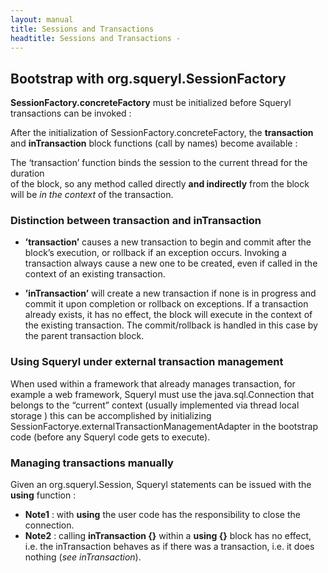 ```yaml
---
layout: manual
title: Sessions and Transactions
headtitle: Sessions and Transactions - 
---
```


Bootstrap with org.squeryl.SessionFactory
-----------------------------------------

**SessionFactory.concreteFactory** must be initialized before Squeryl
transactions can be invoked :

<script type="syntaxhighlighter" class="brush: scala">

\<!\[CDATA\[  
import org.squeryl.SessionFactory

Class.forName(“org.postgresql.Driver”);

SessionFactory.concreteFactory = Some(()=\>  
Session.create(  
java.sql.DriverManager.getConnection(“…”),  
new PostgreSqlAdapter))  
\]\]\>

</script>

After the initialization of SessionFactory.concreteFactory, the
**transaction** and **inTransaction** block functions (call by names)
become available :

<script type="syntaxhighlighter" class="brush: scala">

\<!\[CDATA\[  
import org.squeryl.PrimitiveTypeMode.\_

//Squeryl database interaction must occur in a transaction block :  
transaction {  
books.insert(new Author(1, “Michel”,“Folco”))  
val a = from(authors)(a=\> where(a.lastName === “Folco”) select(a))  
}

inTransaction {  
authors.where(a=\> a.lastName === “Pouchkine”)

//when in a transaction, the current session can be obtained with :  
val s = Session.currentSession  
}  
\]\]\>

</script>

The ‘transaction’ function binds the session to the current thread for
the duration  
of the block, so any method called directly **and indirectly** from the
block  
will be *in the context* of the transaction.

### Distinction between transaction and inTransaction

-   **’transaction’** causes a new transaction to begin and commit after
    the block’s execution, or rollback if an exception occurs. Invoking
    a transaction always cause a new one to be created, even if called
    in the context of an existing transaction.

<!-- -->

-   **’inTransaction’** will create a new transaction if none is in
    progress and commit it upon completion or rollback on exceptions. If
    a transaction already exists, it has no effect, the block will
    execute in the context of the existing transaction. The
    commit/rollback is handled in this case by the parent transaction
    block.

### Using Squeryl under external transaction management

When used within a framework that already manages transaction, for
example a web framework, Squeryl must use the java.sql.Connection that
belongs to the “current” context (usually implemented via thread local
storage ) this can be accomplished by initializing
SessionFactorye.externalTransactionManagementAdapter in the bootstrap
code (before any Squeryl code gets to execute).

<script type="syntaxhighlighter" class="brush: scala">

\<!\[CDATA\[

SessionFactorye.externalTransactionManagementAdapter = Some(  
() =\> new Session(  
…obtain the current session here …  
new OracleAdapter  
)  
)

\]\]\>

</script>

### Managing transactions manually

Given an org.squeryl.Session, Squeryl statements can be issued with the
**using** function :

<script type="syntaxhighlighter" class="brush: scala">

\<!\[CDATA\[

using(squerylSession) {  
// your Squeryl code here…  
}

\]\]\>

</script>

-   **Note1** : with **using** the user code has the responsibility to
    close the connection.
-   **Note2** : calling **inTransaction {}** within a **using {}** block
    has no effect, i.e. the inTransaction behaves as if there was a
    transaction, i.e. it does nothing (*see inTransaction*).
